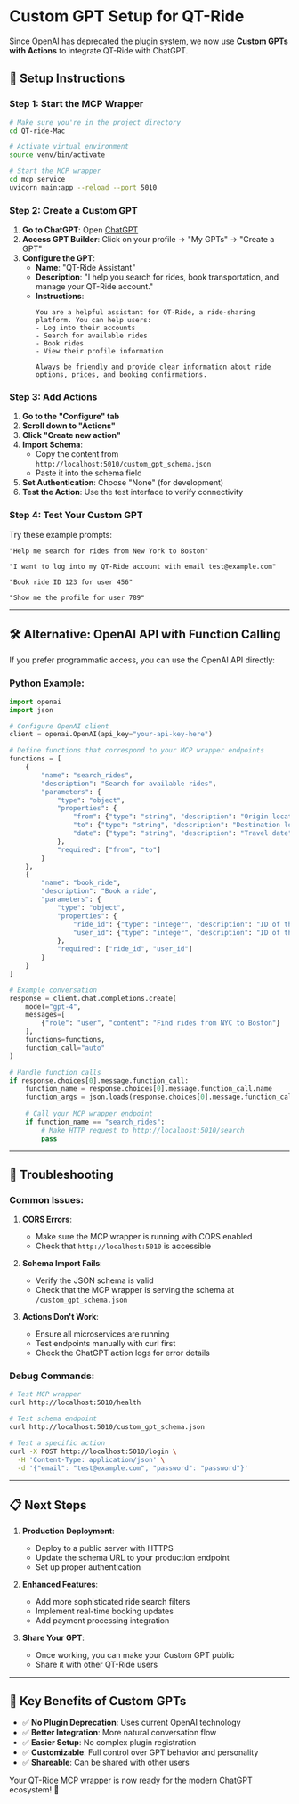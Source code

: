 # Custom GPT Setup for QT-Ride

Since OpenAI has deprecated the plugin system, we now use **Custom GPTs with Actions** to integrate QT-Ride with ChatGPT.

## 🚀 **Setup Instructions**

### **Step 1: Start the MCP Wrapper**
```bash
# Make sure you're in the project directory
cd QT-ride-Mac

# Activate virtual environment
source venv/bin/activate

# Start the MCP wrapper
cd mcp_service
uvicorn main:app --reload --port 5010
```

### **Step 2: Create a Custom GPT**

1. **Go to ChatGPT**: Open [ChatGPT](https://chat.openai.com)
2. **Access GPT Builder**: Click on your profile → "My GPTs" → "Create a GPT"
3. **Configure the GPT**:
   - **Name**: "QT-Ride Assistant"
   - **Description**: "I help you search for rides, book transportation, and manage your QT-Ride account."
   - **Instructions**: 
     ```
     You are a helpful assistant for QT-Ride, a ride-sharing platform. You can help users:
     - Log into their accounts
     - Search for available rides
     - Book rides
     - View their profile information
     
     Always be friendly and provide clear information about ride options, prices, and booking confirmations.
     ```

### **Step 3: Add Actions**

1. **Go to the "Configure" tab**
2. **Scroll down to "Actions"**
3. **Click "Create new action"**
4. **Import Schema**: 
   - Copy the content from `http://localhost:5010/custom_gpt_schema.json`
   - Paste it into the schema field
5. **Set Authentication**: Choose "None" (for development)
6. **Test the Action**: Use the test interface to verify connectivity

### **Step 4: Test Your Custom GPT**

Try these example prompts:

```
"Help me search for rides from New York to Boston"

"I want to log into my QT-Ride account with email test@example.com"

"Book ride ID 123 for user 456"

"Show me the profile for user 789"
```

---

## 🛠 **Alternative: OpenAI API with Function Calling**

If you prefer programmatic access, you can use the OpenAI API directly:

### **Python Example**:

```python
import openai
import json

# Configure OpenAI client
client = openai.OpenAI(api_key="your-api-key-here")

# Define functions that correspond to your MCP wrapper endpoints
functions = [
    {
        "name": "search_rides",
        "description": "Search for available rides",
        "parameters": {
            "type": "object",
            "properties": {
                "from": {"type": "string", "description": "Origin location"},
                "to": {"type": "string", "description": "Destination location"},
                "date": {"type": "string", "description": "Travel date"}
            },
            "required": ["from", "to"]
        }
    },
    {
        "name": "book_ride",
        "description": "Book a ride",
        "parameters": {
            "type": "object",
            "properties": {
                "ride_id": {"type": "integer", "description": "ID of the ride to book"},
                "user_id": {"type": "integer", "description": "ID of the user"}
            },
            "required": ["ride_id", "user_id"]
        }
    }
]

# Example conversation
response = client.chat.completions.create(
    model="gpt-4",
    messages=[
        {"role": "user", "content": "Find rides from NYC to Boston"}
    ],
    functions=functions,
    function_call="auto"
)

# Handle function calls
if response.choices[0].message.function_call:
    function_name = response.choices[0].message.function_call.name
    function_args = json.loads(response.choices[0].message.function_call.arguments)
    
    # Call your MCP wrapper endpoint
    if function_name == "search_rides":
        # Make HTTP request to http://localhost:5010/search
        pass
```

---

## 🔧 **Troubleshooting**

### **Common Issues**:

1. **CORS Errors**: 
   - Make sure the MCP wrapper is running with CORS enabled
   - Check that `http://localhost:5010` is accessible

2. **Schema Import Fails**:
   - Verify the JSON schema is valid
   - Check that the MCP wrapper is serving the schema at `/custom_gpt_schema.json`

3. **Actions Don't Work**:
   - Ensure all microservices are running
   - Test endpoints manually with curl first
   - Check the ChatGPT action logs for error details

### **Debug Commands**:
```bash
# Test MCP wrapper
curl http://localhost:5010/health

# Test schema endpoint
curl http://localhost:5010/custom_gpt_schema.json

# Test a specific action
curl -X POST http://localhost:5010/login \
  -H 'Content-Type: application/json' \
  -d '{"email": "test@example.com", "password": "password"}'
```

---

## 📋 **Next Steps**

1. **Production Deployment**: 
   - Deploy to a public server with HTTPS
   - Update the schema URL to your production endpoint
   - Set up proper authentication

2. **Enhanced Features**:
   - Add more sophisticated ride search filters
   - Implement real-time booking updates
   - Add payment processing integration

3. **Share Your GPT**:
   - Once working, you can make your Custom GPT public
   - Share it with other QT-Ride users

---

## 🎯 **Key Benefits of Custom GPTs**

- ✅ **No Plugin Deprecation**: Uses current OpenAI technology
- ✅ **Better Integration**: More natural conversation flow
- ✅ **Easier Setup**: No complex plugin registration
- ✅ **Customizable**: Full control over GPT behavior and personality
- ✅ **Shareable**: Can be shared with other users

Your QT-Ride MCP wrapper is now ready for the modern ChatGPT ecosystem! 🚀 